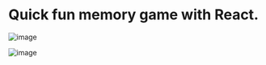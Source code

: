# Quick fun memory game with React.

![image](https://user-images.githubusercontent.com/80644310/176904939-6d5ce627-3b66-456d-9cce-74ed3790d61b.png)

![image](https://user-images.githubusercontent.com/80644310/176997745-754eb3db-e3c4-400b-b52d-02c3f40ac04e.png)

